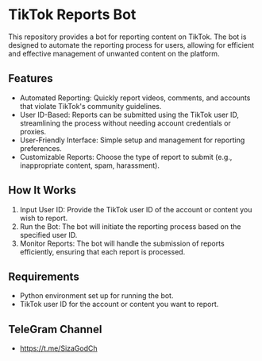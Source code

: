 # TikTok Reports Bot

This repository provides a bot for reporting content on TikTok. The bot is designed to automate the reporting process for users, allowing for efficient and effective management of unwanted content on the platform.

## Features

- Automated Reporting: Quickly report videos, comments, and accounts that violate TikTok's community guidelines.
- User ID-Based: Reports can be submitted using the TikTok user ID, streamlining the process without needing account credentials or proxies.
- User-Friendly Interface: Simple setup and management for reporting preferences.
- Customizable Reports: Choose the type of report to submit (e.g., inappropriate content, spam, harassment).

## How It Works

1. Input User ID: Provide the TikTok user ID of the account or content you wish to report.
2. Run the Bot: The bot will initiate the reporting process based on the specified user ID.
3. Monitor Reports: The bot will handle the submission of reports efficiently, ensuring that each report is processed.

## Requirements

- Python environment set up for running the bot.
- TikTok user ID for the account or content you want to report.

## TeleGram Channel

- https://t.me/SizaGodCh
